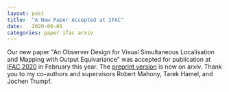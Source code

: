 ```yaml
---
layout: post
title:  "A New Paper Accepted at IFAC"
date:   2020-06-01
categories: paper ifac arxiv
---
```


Our new paper "An Observer Design for Visual Simultaneous Localisation and Mapping with Output Equivariance" was accepted for publication at [IFAC 2020](https://www.ifac2020.org/) in February this year.
The [preprint version](https://arxiv.org/abs/2005.14347) is now on arxiv.
Thank you to my co-authors and supervisors Robert Mahony, Tarek Hamel, and Jochen Trumpf.